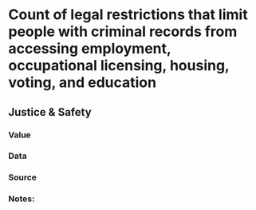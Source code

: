 # Count of legal restrictions that limit people with criminal records from accessing employment, occupational licensing, housing, voting, and education

## Justice & Safety

### Value

### Data

### Source

### Notes:
